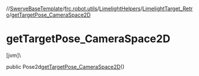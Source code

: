 //[SwerveBaseTemplate](../../../../index.md)/[frc.robot.utils](../../index.md)/[LimelightHelpers](../index.md)/[LimelightTarget_Retro](index.md)/[getTargetPose_CameraSpace2D](get-target-pose_-camera-space2-d.md)

# getTargetPose_CameraSpace2D

[jvm]\

public Pose2d[getTargetPose_CameraSpace2D](get-target-pose_-camera-space2-d.md)()
